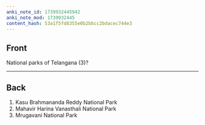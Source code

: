 ```yaml
---
anki_note_id: 1739932445942
anki_note_mod: 1739932445
content_hash: 53a1f5fd8355e0b2bbcc2bdacec744e3
---
```


## Front

National parks of Telangana (3)?

<hr/>

## Back

1. Kasu Brahmananda Reddy National Park  
2. Mahavir Harina Vanasthali National Park  
3. Mrugavani National Park